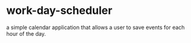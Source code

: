 # work-day-scheduler
 a simple calendar application that allows a user to save events for each hour of the day. 
